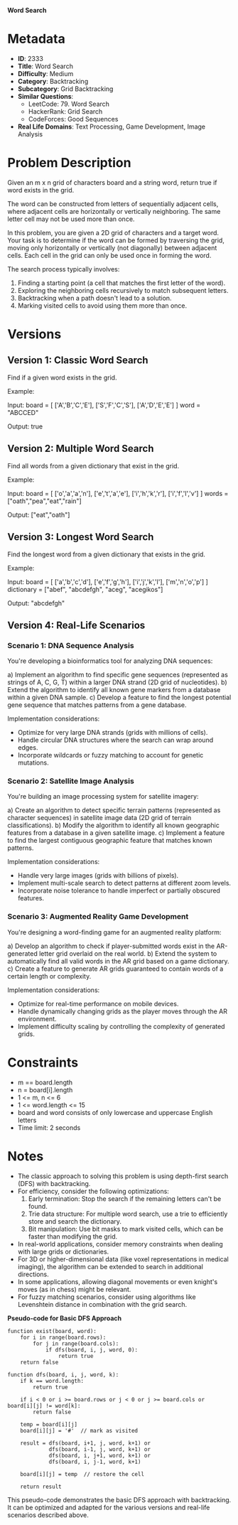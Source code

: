 **Word Search**

# Metadata

- **ID**: 2333
- **Title**: Word Search
- **Difficulty**: Medium
- **Category**: Backtracking
- **Subcategory**: Grid Backtracking
- **Similar Questions**:
  - LeetCode: 79. Word Search
  - HackerRank: Grid Search
  - CodeForces: Good Sequences
- **Real Life Domains**: Text Processing, Game Development, Image Analysis

# Problem Description

Given an m x n grid of characters board and a string word, return true if word exists in the grid.

The word can be constructed from letters of sequentially adjacent cells, where adjacent cells are horizontally or vertically neighboring. The same letter cell may not be used more than once.

In this problem, you are given a 2D grid of characters and a target word. Your task is to determine if the word can be formed by traversing the grid, moving only horizontally or vertically (not diagonally) between adjacent cells. Each cell in the grid can only be used once in forming the word.

The search process typically involves:

1. Finding a starting point (a cell that matches the first letter of the word).
2. Exploring the neighboring cells recursively to match subsequent letters.
3. Backtracking when a path doesn't lead to a solution.
4. Marking visited cells to avoid using them more than once.

# Versions

## Version 1: Classic Word Search

Find if a given word exists in the grid.

Example:

Input:
board = [
['A','B','C','E'],
['S','F','C','S'],
['A','D','E','E']
]
word = "ABCCED"

Output: true

## Version 2: Multiple Word Search

Find all words from a given dictionary that exist in the grid.

Example:

Input:
board = [
['o','a','a','n'],
['e','t','a','e'],
['i','h','k','r'],
['i','f','l','v']
]
words = ["oath","pea","eat","rain"]

Output: ["eat","oath"]

## Version 3: Longest Word Search

Find the longest word from a given dictionary that exists in the grid.

Example:

Input:
board = [
['a','b','c','d'],
['e','f','g','h'],
['i','j','k','l'],
['m','n','o','p']
]
dictionary = ["abef", "abcdefgh", "aceg", "acegikos"]

Output: "abcdefgh"

## Version 4: Real-Life Scenarios

### Scenario 1: DNA Sequence Analysis

You're developing a bioinformatics tool for analyzing DNA sequences:

a) Implement an algorithm to find specific gene sequences (represented as strings of A, C, G, T) within a larger DNA strand (2D grid of nucleotides).
b) Extend the algorithm to identify all known gene markers from a database within a given DNA sample.
c) Develop a feature to find the longest potential gene sequence that matches patterns from a gene database.

Implementation considerations:

- Optimize for very large DNA strands (grids with millions of cells).
- Handle circular DNA structures where the search can wrap around edges.
- Incorporate wildcards or fuzzy matching to account for genetic mutations.

### Scenario 2: Satellite Image Analysis

You're building an image processing system for satellite imagery:

a) Create an algorithm to detect specific terrain patterns (represented as character sequences) in satellite image data (2D grid of terrain classifications).
b) Modify the algorithm to identify all known geographic features from a database in a given satellite image.
c) Implement a feature to find the largest contiguous geographic feature that matches known patterns.

Implementation considerations:

- Handle very large images (grids with billions of pixels).
- Implement multi-scale search to detect patterns at different zoom levels.
- Incorporate noise tolerance to handle imperfect or partially obscured features.

### Scenario 3: Augmented Reality Game Development

You're designing a word-finding game for an augmented reality platform:

a) Develop an algorithm to check if player-submitted words exist in the AR-generated letter grid overlaid on the real world.
b) Extend the system to automatically find all valid words in the AR grid based on a game dictionary.
c) Create a feature to generate AR grids guaranteed to contain words of a certain length or complexity.

Implementation considerations:

- Optimize for real-time performance on mobile devices.
- Handle dynamically changing grids as the player moves through the AR environment.
- Implement difficulty scaling by controlling the complexity of generated grids.

# Constraints

- m == board.length
- n = board[i].length
- 1 <= m, n <= 6
- 1 <= word.length <= 15
- board and word consists of only lowercase and uppercase English letters
- Time limit: 2 seconds

# Notes

- The classic approach to solving this problem is using depth-first search (DFS) with backtracking.
- For efficiency, consider the following optimizations:
  1. Early termination: Stop the search if the remaining letters can't be found.
  2. Trie data structure: For multiple word search, use a trie to efficiently store and search the dictionary.
  3. Bit manipulation: Use bit masks to mark visited cells, which can be faster than modifying the grid.
- In real-world applications, consider memory constraints when dealing with large grids or dictionaries.
- For 3D or higher-dimensional data (like voxel representations in medical imaging), the algorithm can be extended to search in additional directions.
- In some applications, allowing diagonal movements or even knight's moves (as in chess) might be relevant.
- For fuzzy matching scenarios, consider using algorithms like Levenshtein distance in combination with the grid search.

**Pseudo-code for Basic DFS Approach**

```
function exist(board, word):
    for i in range(board.rows):
        for j in range(board.cols):
            if dfs(board, i, j, word, 0):
                return true
    return false

function dfs(board, i, j, word, k):
    if k == word.length:
        return true

    if i < 0 or i >= board.rows or j < 0 or j >= board.cols or board[i][j] != word[k]:
        return false

    temp = board[i][j]
    board[i][j] = '#'  // mark as visited

    result = dfs(board, i+1, j, word, k+1) or
             dfs(board, i-1, j, word, k+1) or
             dfs(board, i, j+1, word, k+1) or
             dfs(board, i, j-1, word, k+1)

    board[i][j] = temp  // restore the cell

    return result
```

This pseudo-code demonstrates the basic DFS approach with backtracking. It can be optimized and adapted for the various versions and real-life scenarios described above.
